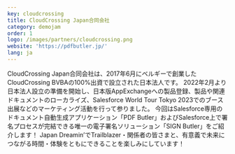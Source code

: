 ```yaml
---
key: cloudcrossing
title: CloudCrossing Japan合同会社
category: demojam
order: 1
logo: /images/partners/cloudcrossing.png
website: 'https://pdfbutler.jp/'
lang: ja
---
```

CloudCrossing Japan合同会社は、2017年6月にベルギーで創業したCloudCrossing BVBAの100%出資で設立された日本法人です。
 2022年2月より日本法人設立の準備を開始し、日本版AppExchangeへの製品登録、製品や関連ドキュメントのローカライズ、Salesforce World Tour Tokyo 2023でのブース出展などのマーケティング活動を行って参りました。
 今回はSalesforce専用のドキュメント自動生成アプリケーション「PDF Butler」およびSalesforce上で署名プロセスが完結できる唯一の電子署名ソリューション「SIGN Butler」をご紹介します！
 Japan Dreamin’でTrailblazer・関係者の皆さまと、有意義で未来につながる時間・体験をともにできることを楽しみにしています！